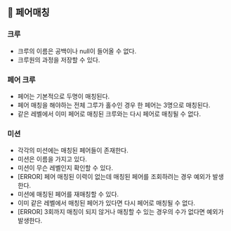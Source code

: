 ## 🚀 페어매칭

### 크루
- 크루의 이름은 공백이나 null이 들어올 수 없다.
- 크루원의 과정을 저장할 수 있다.

### 페어 크루
- 페어는 기본적으로 두명이 매칭된다.
- 페어 매칭을 해야하는 전체 그루가 홀수인 경우 한 페어는 3명으로 매칭된다.
- 같은 레벨에서 이미 페어로 매칭된 크루와는 다시 페어로 매칭될 수 없다.

### 미션
- 각각의 미션에는 매칭된 페어들이 존재한다.
- 미션은 이름을 가지고 있다.
- 미션이 무슨 레벨인지 확인할 수 있다.
- [ERROR] 페어 매칭된 이력이 없는데 매칭된 페어를 조회하려는 경우 예외가 발생한다.
- 미션에 매칭된 페어를 재매칭할 수 있다.
- 이미 같은 레벨에서 매칭된 페어가 있다면 다시 페어로 매칭될 수 없다.
- [ERROR] 3회까지 매칭이 되지 않거나 매칭할 수 있는 경우의 수가 없다면 예외가 발생한다.
